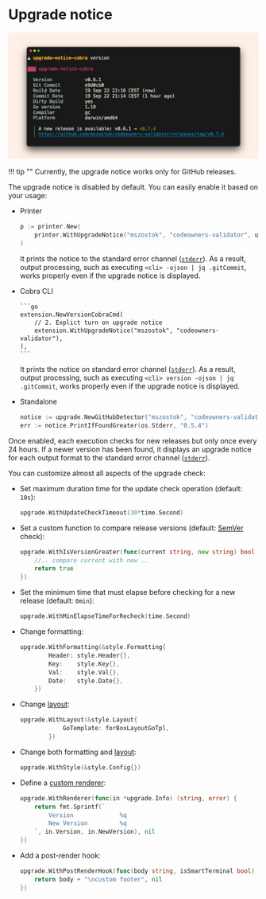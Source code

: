 # Upgrade notice

![](../../assets/examples/screen-upgrade-notice-cobra-version.png)

!!! tip ""
    Currently, the upgrade notice works only for GitHub releases.

The upgrade notice is disabled by default. You can easily enable it based on your usage:

- Printer

    ```go
    p := printer.New(
        printer.WithUpgradeNotice("mszostok", "codeowners-validator", upgradeOpts...),
    )
    ```

  It prints the notice to the standard error channel ([`stderr`](https://en.wikipedia.org/wiki/Standard_streams#Standard_error_(stderr))). As a result, output processing, such as executing `<cli> -ojson | jq .gitCommit`, works properly even if the upgrade notice is displayed.

- Cobra CLI

      ```go
      extension.NewVersionCobraCmd(
          // 2. Explict turn on upgrade notice
          extension.WithUpgradeNotice("mszostok", "codeowners-validator"),
      ),
      ```
  It prints the notice on standard error channel ([`stderr`](https://en.wikipedia.org/wiki/Standard_streams#Standard_error_(stderr))). As a result, output processing, such as executing `<cli> version -ojson | jq .gitCommit`, works properly even if the upgrade notice is displayed.

- Standalone

    ```go
    notice := upgrade.NewGitHubDetector("mszostok", "codeowners-validator")
    err := notice.PrintIfFoundGreater(os.Stderr, "0.5.4")
    ```

Once enabled, each execution checks for new releases but only once every 24 hours. If a newer version has been found, it displays an upgrade notice for each output format to the standard
error channel ([`stderr`](https://en.wikipedia.org/wiki/Standard_streams#Standard_error_(stderr))).

You can customize almost all aspects of the upgrade check:

- Set maximum duration time for the update check operation (default: `10s`):

    ```go
    upgrade.WithUpdateCheckTimeout(30*time.Second)
    ```

- Set a custom function to compare release versions (default: [SemVer](https://semver.org/) check):

    ```go
    upgrade.WithIsVersionGreater(func(current string, new string) bool {
      	//.. compare current with new ..
      	return true
    })
    ```

- Set the minimum time that must elapse before checking for a new release (default: `0min`):

    ```go
    upgrade.WithMinElapseTimeForRecheck(time.Second)
    ```

- Change formatting:

    ```go
    upgrade.WithFormatting(&style.Formatting{
			Header: style.Header{},
			Key:    style.Key{},
			Val:    style.Val{},
			Date:   style.Date{},
		})
    ```

- Change [layout](./layout.md):

    ```go
    upgrade.WithLayout(&style.Layout{
    			GoTemplate: forBoxLayoutGoTpl,
    		})
    ```

- Change both formatting and [layout](./layout.md):

    ```go
    upgrade.WithStyle(&style.Config{})
    ```

- Define a [custom renderer](./custom-renderer.md):

    ```go
    upgrade.WithRenderer(func(in *upgrade.Info) (string, error) {
    	return fmt.Sprintf(`
    		Version             %q
    		New Version         %q
    	`, in.Version, in.NewVersion), nil
    })
    ```

- Add a post-render hook:

    ```go
    upgrade.WithPostRenderHook(func(body string, isSmartTerminal bool) (string, error) {
    	return body + "\ncustom footer", nil
    })
    ```
